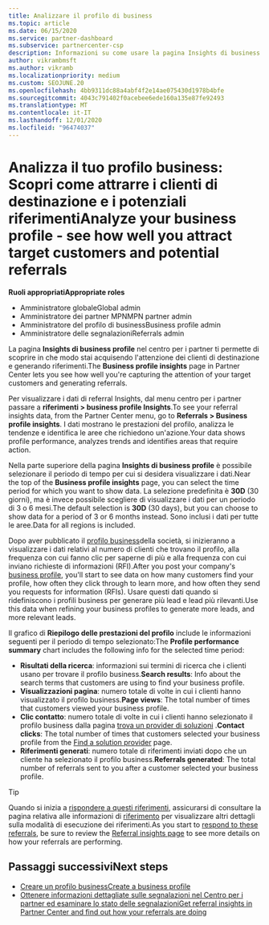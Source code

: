```yaml
---
title: Analizzare il profilo di business
ms.topic: article
ms.date: 06/15/2020
ms.service: partner-dashboard
ms.subservice: partnercenter-csp
description: Informazioni su come usare la pagina Insights di business profile per vedere in che modo si sta acquisendo l'attenzione dei clienti di destinazione e si generano riferimenti.
author: vikrambmsft
ms.author: vikramb
ms.localizationpriority: medium
ms.custom: SEOJUNE.20
ms.openlocfilehash: 4bb9311dc88a4abf4f2e14ae075430d1978b4bfe
ms.sourcegitcommit: 4043c791402f0acebee6ede160a135e87fe92493
ms.translationtype: MT
ms.contentlocale: it-IT
ms.lasthandoff: 12/01/2020
ms.locfileid: "96474037"
---
```

# <a name="analyze-your-business-profile---see-how-well-you-attract-target-customers-and-potential-referrals"></a><span data-ttu-id="4e0bb-103">Analizza il tuo profilo business: Scopri come attrarre i clienti di destinazione e i potenziali riferimenti</span><span class="sxs-lookup"><span data-stu-id="4e0bb-103">Analyze your business profile - see how well you attract target customers and potential referrals</span></span>
<!-- 
https://go.microsoft.com/fwlink/?linkid=849120
-->

<span data-ttu-id="4e0bb-104">**Ruoli appropriati**</span><span class="sxs-lookup"><span data-stu-id="4e0bb-104">**Appropriate roles**</span></span>

- <span data-ttu-id="4e0bb-105">Amministratore globale</span><span class="sxs-lookup"><span data-stu-id="4e0bb-105">Global admin</span></span>
- <span data-ttu-id="4e0bb-106">Amministratore dei partner MPN</span><span class="sxs-lookup"><span data-stu-id="4e0bb-106">MPN partner admin</span></span>
- <span data-ttu-id="4e0bb-107">Amministratore del profilo di business</span><span class="sxs-lookup"><span data-stu-id="4e0bb-107">Business profile admin</span></span>
- <span data-ttu-id="4e0bb-108">Amministratore delle segnalazioni</span><span class="sxs-lookup"><span data-stu-id="4e0bb-108">Referrals admin</span></span>

<span data-ttu-id="4e0bb-109">La pagina **Insights di business profile** nel centro per i partner ti permette di scoprire in che modo stai acquisendo l'attenzione dei clienti di destinazione e generando riferimenti.</span><span class="sxs-lookup"><span data-stu-id="4e0bb-109">The **Business profile insights** page in Partner Center lets you see how well you're capturing the attention of your target customers and generating referrals.</span></span>

<span data-ttu-id="4e0bb-110">Per visualizzare i dati di referral Insights, dal menu centro per i partner passare a **riferimenti > business profile Insights**.</span><span class="sxs-lookup"><span data-stu-id="4e0bb-110">To see your referral insights data, from the Partner Center menu, go to **Referrals > Business profile insights**.</span></span> <span data-ttu-id="4e0bb-111">I dati mostrano le prestazioni del profilo, analizza le tendenze e identifica le aree che richiedono un'azione.</span><span class="sxs-lookup"><span data-stu-id="4e0bb-111">Your data shows profile performance, analyzes trends and identifies areas that require action.</span></span>

<span data-ttu-id="4e0bb-112">Nella parte superiore della pagina **Insights di business profile** è possibile selezionare il periodo di tempo per cui si desidera visualizzare i dati.</span><span class="sxs-lookup"><span data-stu-id="4e0bb-112">Near the top of the **Business profile insights** page, you can select the time period for which you want to show data.</span></span> <span data-ttu-id="4e0bb-113">La selezione predefinita è **30D** (30 giorni), ma è invece possibile scegliere di visualizzare i dati per un periodo di 3 o 6 mesi.</span><span class="sxs-lookup"><span data-stu-id="4e0bb-113">The default selection is **30D** (30 days), but you can choose to show data for a period of 3 or 6 months instead.</span></span> <span data-ttu-id="4e0bb-114">Sono inclusi i dati per tutte le aree.</span><span class="sxs-lookup"><span data-stu-id="4e0bb-114">Data for all regions is included.</span></span>

<span data-ttu-id="4e0bb-115">Dopo aver pubblicato il [profilo business](create-a-marketing-profile.md)della società, si inizieranno a visualizzare i dati relativi al numero di clienti che trovano il profilo, alla frequenza con cui fanno clic per saperne di più e alla frequenza con cui inviano richieste di informazioni (RFI).</span><span class="sxs-lookup"><span data-stu-id="4e0bb-115">After you post your company's [business profile](create-a-marketing-profile.md), you'll start to see data on how many customers find your profile, how often they click through to learn more, and how often they send you requests for information (RFIs).</span></span> <span data-ttu-id="4e0bb-116">Usare questi dati quando si ridefiniscono i profili business per generare più lead e lead più rilevanti.</span><span class="sxs-lookup"><span data-stu-id="4e0bb-116">Use this data when refining your business profiles to generate more leads, and more relevant leads.</span></span>

<span data-ttu-id="4e0bb-117">Il grafico di **Riepilogo delle prestazioni del profilo** include le informazioni seguenti per il periodo di tempo selezionato:</span><span class="sxs-lookup"><span data-stu-id="4e0bb-117">The **Profile performance summary** chart includes the following info for the selected time period:</span></span>

- <span data-ttu-id="4e0bb-118">**Risultati della ricerca**: informazioni sui termini di ricerca che i clienti usano per trovare il profilo business.</span><span class="sxs-lookup"><span data-stu-id="4e0bb-118">**Search results**: Info about the search terms that customers are using to find your business profile.</span></span>
- <span data-ttu-id="4e0bb-119">**Visualizzazioni pagina**: numero totale di volte in cui i clienti hanno visualizzato il profilo business.</span><span class="sxs-lookup"><span data-stu-id="4e0bb-119">**Page views**: The total number of times that customers viewed your business profile.</span></span>
- <span data-ttu-id="4e0bb-120">**Clic contatto**: numero totale di volte in cui i clienti hanno selezionato il profilo business dalla pagina [trova un provider di soluzioni](https://www.microsoft.com/solution-providers/home) .</span><span class="sxs-lookup"><span data-stu-id="4e0bb-120">**Contact clicks**: The total number of times that customers selected your business profile from the [Find a solution provider](https://www.microsoft.com/solution-providers/home) page.</span></span>
- <span data-ttu-id="4e0bb-121">**Riferimenti generati**: numero totale di riferimenti inviati dopo che un cliente ha selezionato il profilo business.</span><span class="sxs-lookup"><span data-stu-id="4e0bb-121">**Referrals generated**: The total number of referrals sent to you after a customer selected your business profile.</span></span>

> [!TIP]
> <span data-ttu-id="4e0bb-122">Quando si inizia a [rispondere a questi riferimenti](manage-leads.md), assicurarsi di consultare la pagina relativa alle informazioni di [riferimento](referral-insights.md) per visualizzare altri dettagli sulla modalità di esecuzione dei riferimenti.</span><span class="sxs-lookup"><span data-stu-id="4e0bb-122">As you start to [respond to these referrals](manage-leads.md), be sure to review the [Referral insights page](referral-insights.md) to see more details on how your referrals are performing.</span></span>

## <a name="next-steps"></a><span data-ttu-id="4e0bb-123">Passaggi successivi</span><span class="sxs-lookup"><span data-stu-id="4e0bb-123">Next steps</span></span>

- [<span data-ttu-id="4e0bb-124">Creare un profilo business</span><span class="sxs-lookup"><span data-stu-id="4e0bb-124">Create a business profile</span></span>](create-a-marketing-profile.md)
- [<span data-ttu-id="4e0bb-125">Ottenere informazioni dettagliate sulle segnalazioni nel Centro per i partner ed esaminare lo stato delle segnalazioni</span><span class="sxs-lookup"><span data-stu-id="4e0bb-125">Get referral insights in Partner Center and find out how your referrals are doing</span></span>](referral-insights.md)